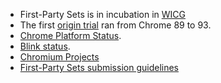 *  First-Party Sets is in incubation in [WICG](https://github.com/WICG/first-party-sets/issues)
*  The first [origin trial](/docs/web-platform/origin-trials/) ran from Chrome 89 to 93.
*  [Chrome Platform Status](https://chromestatus.com/feature/5640066519007232).
*  [Blink status](https://groups.google.com/a/chromium.org/g/blink-dev/search?q=first-party%20sets).
*  [Chromium Projects](https://www.chromium.org/updates/first-party-sets)
*  [First-Party Sets submission guidelines](https://github.com/GoogleChrome/first-party-sets/blob/main/FPS-Submission_Guidelines.md)
